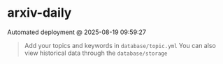 # arxiv-daily
 Automated deployment @ 2025-08-19 09:59:27
> Add your topics and keywords in `database/topic.yml` 
> You can also view historical data through the `database/storage` 
